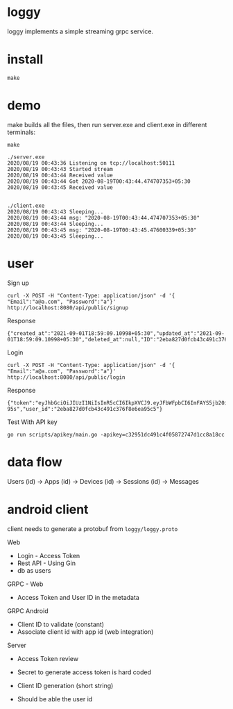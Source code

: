 loggy
=====

loggy implements a simple streaming grpc service.


install
=======
```
make
```
demo
====

make builds all the files, then run server.exe and client.exe in different terminals:

    make

    ./server.exe
    2020/08/19 00:43:36 Listening on tcp://localhost:50111
    2020/08/19 00:43:43 Started stream
    2020/08/19 00:43:44 Received value
    2020/08/19 00:43:44 Got 2020-08-19T00:43:44.474707353+05:30
    2020/08/19 00:43:45 Received value


    ./client.exe
    2020/08/19 00:43:43 Sleeping...
    2020/08/19 00:43:44 msg: "2020-08-19T00:43:44.474707353+05:30"
    2020/08/19 00:43:44 Sleeping...
    2020/08/19 00:43:45 msg: "2020-08-19T00:43:45.47600339+05:30"
    2020/08/19 00:43:45 Sleeping...

user
====

Sign up
```
curl -X POST -H "Content-Type: application/json" -d '{ "Email":"a@a.com", "Password":"a"}'  http://localhost:8080/api/public/signup
```

Response
```
{"created_at":"2021-09-01T18:59:09.10998+05:30","updated_at":"2021-09-01T18:59:09.10998+05:30","deleted_at":null,"ID":"2eba827d0fcb43c491c376f8e6ea95c5","name":"","email":"a@a.com","password":"$2a$14$WpD40lIz973owdfENHPUseNfnO9lA1/dsLpkeeb7rtGWvntv7o/yS","api_key":"c32951dc491c4f05872747d1cc8a18cc"}%
```

Login
```
curl -X POST -H "Content-Type: application/json" -d '{ "Email":"a@a.com", "Password":"a"}'  http://localhost:8080/api/public/login
```

Response
```
{"token":"eyJhbGciOiJIUzI1NiIsInR5cCI6IkpXVCJ9.eyJFbWFpbCI6ImFAYS5jb20iLCJleHAiOjE2MzA1ODkzNTMsImlzcyI6IkF1dGhTZXJ2aWNlIn0.rKmAL8LqNEirIUrjlHQuTaFu7uqkvbIFyFibqqN-95s","user_id":"2eba827d0fcb43c491c376f8e6ea95c5"}
```

Test With API key
```
go run scripts/apikey/main.go -apikey=c32951dc491c4f05872747d1cc8a18cc
```

data flow
=========

Users (id) -> Apps (id) -> Devices (id) -> Sessions (id) -> Messages

android client
===============

client needs to generate a protobuf from `loggy/loggy.proto`


Web
- Login - Access Token
- Rest API - Using Gin
- db as users

GRPC - Web
- Access Token and User ID in the metadata

GRPC Android
- Client ID to validate (constant)
- Associate client id with app id (web integration)

Server
- Access Token review
- Secret to generate access token is hard coded

- Client ID generation (short string)
- Should be able the user id

